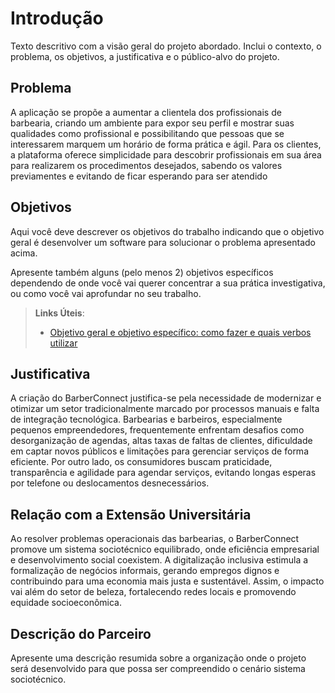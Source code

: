 # Introdução

Texto descritivo com a visão geral do projeto abordado. Inclui o contexto, o problema, os objetivos, a justificativa e o público-alvo do projeto.

## Problema
A aplicação se propõe a aumentar a clientela dos profissionais de barbearia, criando um ambiente para expor seu perfil e mostrar suas qualidades como profissional e possibilitando que pessoas que se interessarem marquem um horário de forma prática e ágil. Para os clientes, a plataforma oferece simplicidade para descobrir profissionais em sua área para realizarem os procedimentos desejados, sabendo os valores previamentes e evitando de ficar esperando para ser atendido

## Objetivos

Aqui você deve descrever os objetivos do trabalho indicando que o objetivo geral é desenvolver um software para solucionar o problema apresentado acima. 

Apresente também alguns (pelo menos 2) objetivos específicos dependendo de onde você vai querer concentrar a sua prática investigativa, ou como você vai aprofundar no seu trabalho.
 
> **Links Úteis**:
> - [Objetivo geral e objetivo específico: como fazer e quais verbos utilizar](https://blog.mettzer.com/diferenca-entre-objetivo-geral-e-objetivo-especifico/)

## Justificativa

A criação do BarberConnect justifica-se pela necessidade de modernizar e otimizar um setor tradicionalmente marcado por processos manuais e falta de integração tecnológica. Barbearias e barbeiros, especialmente pequenos empreendedores, frequentemente enfrentam desafios como desorganização de agendas, altas taxas de faltas de clientes, dificuldade em captar novos públicos e limitações para gerenciar serviços de forma eficiente. Por outro lado, os consumidores buscam praticidade, transparência e agilidade para agendar serviços, evitando longas esperas por telefone ou deslocamentos desnecessários.

## Relação com a Extensão Universitária

Ao resolver problemas operacionais das barbearias, o BarberConnect promove um sistema sociotécnico equilibrado, onde eficiência empresarial e desenvolvimento social coexistem. A digitalização inclusiva estimula a formalização de negócios informais, gerando empregos dignos e contribuindo para uma economia mais justa e sustentável. Assim, o impacto vai além do setor de beleza, fortalecendo redes locais e promovendo equidade socioeconômica.

## Descrição do Parceiro

Apresente uma descrição resumida sobre a organização onde o projeto será desenvolvido para que possa ser compreendido o cenário sistema sociotécnico.
